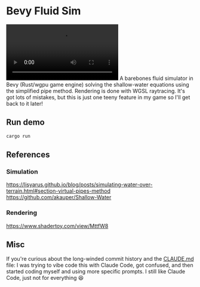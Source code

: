 # Bevy Fluid Sim
<video src="https://github.com/user-attachments/assets/de716ff3-7f27-43e4-9756-672ca969053f" controls="controls" style="max-width: 730px;">
</video>
A barebones fluid simulator in Bevy (Rust/wgpu game engine) solving the shallow-water equations using the simplified pipe method. Rendering is done with WGSL raytracing. It's got lots of mistakes, but this is just one teeny feature in my game so I'll get back to it later!

## Run demo

```bash
cargo run
```

## References
### Simulation
https://lisyarus.github.io/blog/posts/simulating-water-over-terrain.html#section-virtual-pipes-method
https://github.com/akauper/Shallow-Water
### Rendering
https://www.shadertoy.com/view/MttfW8

## Misc
If you're curious about the long-winded commit history and the [CLAUDE.md](CLAUDE.md) file: I was trying to vibe code this with Claude Code, got confused, and then started coding myself and using more specific prompts. I still like Claude Code, just not for everything 😆
